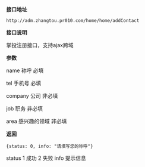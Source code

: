 **接口地址**

`http://adm.zhangtou.pr010.com/home/home/addContact`

**接口说明**

掌投注册接口，支持ajax跨域

**参数**

name  称呼   必填

tel  手机号  必填

company  公司  非必填

job  职务  非必填

area  感兴趣的领域  非必填

**返回**

`{status: 0, info: "请填写您的称呼"}`

status  1 成功 2 失败
info  提示信息
